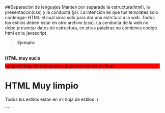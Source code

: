 ##Separación de lenguajes
Manten por separado la estructura(html), la presentacion(css) y la conducta (js). La intención es que tus templates solo contengan HTML el cual sirva solo para dar una estrctura a la web. Todos los estilos deben estar en otro archivo (css). La conducta de la web no debe presentar datos de estructura, en otras palabras no combines codigo html en tu javascript.

>**Ejemplo:**
>```html
<!-- No recomendado -->
<!DOCTYPE html>
<html>
  <head>
    <title>HTML sucio</title>
    <link rel="stylesheet" href="estilo1.css" media="screen">
    <link rel="stylesheet" href="grilla.css" media="screen">
  </head>
  <body>
    <h1 style="font-size: 1em;">HTML muy sucio</h1>
    <div style="background:red;">tengo mi hoja de estilos pero igual uso estilos en linea</div>
    <script>
      function alertarqueyacargo(){
        alert('la pagina termino de cargar');
      }
    </script>
  </body>
</html>
<!-- Recomendado -->
<!DOCTYPE html>
<html>
  <head>
    <title>HTML Limpio</title>
    <link rel="stylesheet" href="base.css">
  </head>
  <body>
    <h1>HTML Muy limpio</h1>
    <p>Todos los estilos estan en mi hoja de estilos :) </p>
    <script src="funciones.js"></script>
  </body>
</html>
```
